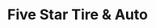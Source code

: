 ---
title: "Five Star Tire & Auto"
url: /pleasant-hill/five-star-tire-und-auto-mo-7/
shop: Autowerkstatt
---